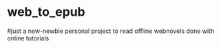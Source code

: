 # web_to_epub
#just a new-newbie personal project to read offline webnovels done with online tutorials
